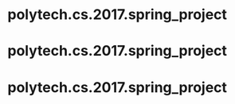 # polytech.cs.2017.spring_project
# polytech.cs.2017.spring_project
# polytech.cs.2017.spring_project
